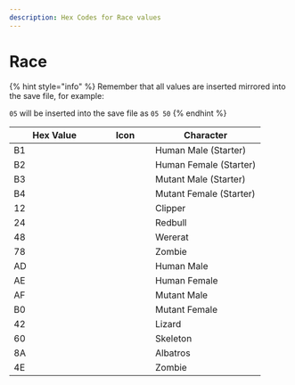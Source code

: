```yaml
---
description: Hex Codes for Race values
---
```


# Race



{% hint style="info" %}
Remember that all values are inserted mirrored into the save file, for example:

`05` will be inserted into the save file as `05 50`
{% endhint %}

<table><thead><tr><th width="146">Hex Value</th><th width="76">Icon</th><th> Character</th></tr></thead><tbody><tr><td>B1</td><td></td><td>Human Male (Starter)</td></tr><tr><td>B2</td><td></td><td>Human Female (Starter)</td></tr><tr><td>B3</td><td></td><td>Mutant Male (Starter)</td></tr><tr><td>B4</td><td></td><td>Mutant Female (Starter)</td></tr><tr><td>12</td><td></td><td>Clipper</td></tr><tr><td>24</td><td></td><td>Redbull</td></tr><tr><td>48</td><td></td><td>Wererat</td></tr><tr><td>78</td><td></td><td>Zombie</td></tr><tr><td>AD</td><td></td><td>Human Male</td></tr><tr><td>AE</td><td></td><td>Human Female</td></tr><tr><td>AF</td><td></td><td>Mutant Male</td></tr><tr><td>B0</td><td></td><td>Mutant Female</td></tr><tr><td>42</td><td></td><td>Lizard</td></tr><tr><td>60</td><td></td><td>Skeleton</td></tr><tr><td>8A</td><td></td><td>Albatros</td></tr><tr><td>4E</td><td></td><td>Zombie</td></tr></tbody></table>
